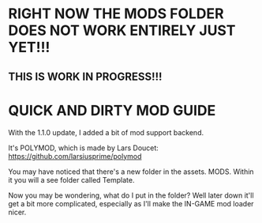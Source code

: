 # RIGHT NOW THE MODS FOLDER DOES NOT WORK ENTIRELY JUST YET!!!
## THIS IS WORK IN PROGRESS!!!

# QUICK AND DIRTY MOD GUIDE

With the 1.1.0 update, I added a bit of mod support backend.

It's POLYMOD, which is made by Lars Doucet: https://github.com/larsiusprime/polymod

You may have noticed that there's a new folder in the assets. MODS. Within it you will a see folder called Template.

Now you may be wondering, what do I put in the folder? Well later down it'll get a bit more complicated, especially as I'll make the IN-GAME mod loader nicer.
